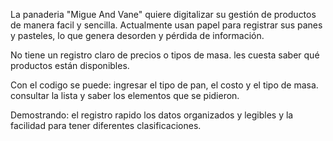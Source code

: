 La panaderia "Migue And Vane" quiere digitalizar su gestión de productos de manera facil y sencilla.
Actualmente usan papel para registrar sus panes y pasteles, lo que genera desorden y pérdida de información.

No tiene un registro claro de precios o tipos de masa.
les cuesta saber qué productos están disponibles.

Con el codigo se puede:
ingresar el tipo de pan, el costo y el tipo de masa.
consultar la lista y saber los elementos que se pidieron.

Demostrando:
el registro rapido
los datos organizados y legibles
y la facilidad para tener diferentes clasificaciones.
